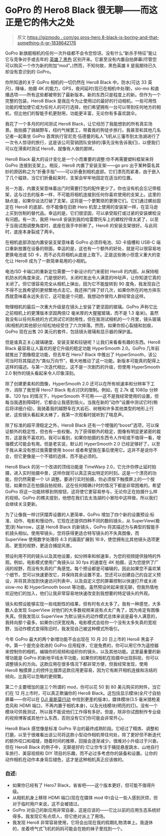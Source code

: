 # GoPro 的 Hero8 Black 很无聊——而这正是它的伟大之处

> 原文:[https://gizmodo . com/go pros-hero 8-black-is-boring-and-that-something-it-gr-1838642176](https://gizmodo.com/gopros-hero8-black-is-boring-and-thats-what-makes-it-gr-1838642176)

GoPro 新旗舰相机的任何一次升级都不会令您惊讶。没有什么“新杀手特征”能让它与竞争对手或去年的 [英雄 7 黑色](https://gizmodo.com/i-strapped-gopros-hero7-black-to-my-dog-and-my-hog-to-s-1829710269) 区别开来。它甚至没有内置自拍屏幕(尽管您可以购买一个作为新的附加“mod”。)然而，不知何故，黑色英雄 8 是我期待已久却没有意识到的 GoPro。

你所知道的关于 GoPro 相机的一切仍然在 Hero8 Black 中。防水(可达 33 英尺)，降噪，拍摄 4K 的能力，GPS，夜间延时(现已在相机中处理)，slo-mo 和直播选项——所有这些都被带到了最新版本。新的东西只是程度上的新。但作为一个完整的包装，Hero8 Black 是我迄今为止使用过的最好的行动相机，一些可用性功能的增加使它成为任何人的可行选择，他们希望拥有一台可以带到任何地方的相机，但比他们的智能手机更耐用，功能更丰富，无论你有多喜欢跳伞。

我花了一个多月的时间测试 Hero8 Black，让它经历了我能想到的所有真实场景。我拍摄了骑越野车，纽约气候罢工，带着我的狗徒步旅行。我甚至和其他几名记者一起乘坐 GoPro 首席执行官尼克·伍德曼的私人飞机从三藩市到太浩湖进行了一次令人惊讶的旅行，这是该公司营销团队安排的(事先没有告诉我们)，以便我们可以在滑索时测试 Hero8，就像有人做的那样。

Hero8 Black 最大的设计变化是一个小而重要的调整:你不再需要塑料框架来将 GoPro 连接到支架上。相反，Hero8 内置了安装支架——go pro 出于某种莫名其妙的原因称之为“折叠手指”——可以折叠到相机底部。它们漂亮而紧凑，由于嵌入了几个磁铁，当它们折叠起来时，支架会牢牢地固定在适当的位置。

另一方面，内置支架意味着出门时需要打包的配件更少了。你也没有机会忘记带框架，这与过去的版本一样，不可能将相机连接到任何你喜欢使用的支架上。这里的缺点是，如果你设法打破了支架，这将是一个更繁琐的更换它们。它们通过螺丝固定在 Hero8 的底部，你不能像在旧款 Hero 机型上使用的安装架一样，在亚马逊上买到仿制的替代品。幸运的是，它们很坚固，可以承受殴打或过紧的安装螺栓没有问题。有一次，我把 Hero8 安装到我的哈雷摩托车上的螺栓拧得太紧了，以至于当我试图调整角度时，底座在我手中折断了。Hero8 的安装支架很好。与此同时，底座本身裂成了两半。

在相机底部添加内置安装支架意味着 GoPro 必须将电池、SD 卡插槽和 USB-C 端口重新放置在设备的侧面。幸运的是，这也有一个额外的好处，就是可以很容易地更换电池或 SD 卡，而不必先将相机从底座上取下。正是这些微小但意义重大的变化让 Hero8 成为了一款简单易用的小相机。

电池/SD 卡端口的重新定位需要一个新设计的门来密封 Hero8 的内部。从保持相机防水的角度来说，门是很好的，关闭时发出令人满意的咔哒声，让你知道它真的关闭了。但它很容易完全从相机上弹出，因为它不能旋转到 90 度角，我发现自己不得不比我希望的更频繁地点击它。我还摔门摔了好几次，如果你所在的地方摔东西就意味着永远失去它，这可能是个问题，我想动作冒险人群经常会这样。

物理相机的最后一次重大升级是在镜头上安装了更坚固的玻璃。GoPro 声称它比之前相机上的更薄版本坚固两倍(2 毫米厚的大猩猩玻璃，而不是 1.3 毫米)。虽然我没有以任何系统的方式测试它的耐用性，但在我测试相机的一个月里，镜头玻璃(和相机的其他部分)轻松地经受住了六次摔落。然而，如果你担心裂缝和划痕，GoPro 现在出售 20 美元的套件，包括镜头玻璃和显示器的保护盖。

但是谁真正关心玻璃硬度、安装支架和铰链呢？让我们来看看有趣的东西。Hero8 Black 最容易让人喜欢的是它升级的稳定功能 HyperSmooth 2.0。GoPro 几年前就推出了图像稳定功能，但去年在 Hero7 Black 中推出了 HyperSmooth，该公司当时将其描述为“类似万向节”，极大地推动了这一功能。新版本可能真的配得上这样的描述。与第一次迭代相比，这不是一次剧烈的升级，但使用 HyperSmooth 2.0 制作的镜头看起来令人印象深刻。

除了创建更柔和的图像，HyperSmooth 2.0 还可以在所有帧速率和分辨率下工作，消除了我觉得 Hero7 Black 有点讨厌的限制。例如，在 2.7k 或 1080p 分辨率、120 fps 的情况下，HyperSmooth 不可用——这不是我经常使用的设置，但每当我遇到障碍时，它都会让我感到恼火。当我在新的“动作”设置中测试它时(稍后将详细介绍)，我骑着我的越野车在大岩石、树根和许多其他类型的地形上行驶，这些镜头看起来太棒了，我第一次观看时就听到了喘息声。

除了标准的超平滑稳定之外，Hero8 Black 还有一个增强的“boost”选项，可以保证额外的稳定性，但也有一些权衡。为了获得额外的稳定，图像有明显更紧密的裁剪，这是我不喜欢的。我可以看到，如果你拍摄的东西令人作呕或不值得一看，增强模式可能会有用。但是老实说，默认的 HyperSmooth 2.0 已经足够好了，以至于我从来没有想过我需要使用 boost 或者希望我在事后使用它。这并不是说你不会，但它更像是一个不错的选择，而不是必须的。

Hero8 Black 的另一个改进的顶线功能是 TimeWarp 2.0，它允许你停止延时拍摄，进入实时拍摄中景，这样你就可以真正突出特定的时刻。这是一个漂亮的功能，但仍然需要一个 UI 调整。要进行实时拍摄，你必须按下触摸屏上的一个按钮，如果你正在拍摄自拍视频，这在任何精确计时的情况下都是非常困难的。希望 GoPro 将这一功能转移到侧按钮，这将使它更容易参与，无论你正在拍摄什么样的视频。GoPro 的樵夫提到，他想在我们去太浩湖的小冒险中这样做，所以我们会继续关注更新。

为了让像我一样讨厌摆弄设置的人更简单，GoPro 增加了四个新的设置预设:标准、动作、电影和慢动作。它现在还提供四种不同的数码镜头，从 SuperView(极宽)到 Narrow，这是 Hero8 Black 的新镜头，GoPro 将其描述为与典型的智能手机镜头相似。使用窄镜头，您将获得更适合特写镜头的不失真图像，而 SuperView 使用数字处理将 4:3 的画面扩展到 16:9，使您拥有比其他镜头选项更高、更宽的视野，更适合捕捉风景。

预设利用不同的镜头以及其他设置，如分辨率和帧速率，为您的视频提供独特的外观。例如，电影模式使用广角镜头以 30 fps 的速度在 4K 拍摄，这为您提供了广阔的视野，而没有失真的广角感觉。每个预设都是可编辑的，因此如果您不喜欢某个细节，您可以快速更改它，并保持其余设置不变。您还可以创建自己的自定义预设，并将其添加到快速访问列表中，以及自定义您的屏幕控制以快速打开或关闭 slow-mo 和 HyperSmooth boost 等功能。虽然预设听起来很无聊，但我热情地欢迎他们的加入，他们让我非常容易地快速改变到我想要的特定镜头的外观。

镜头和预设能够实现一些戏剧性的结果，但有时有点太多了。我有一种感觉，大多数人会发现 SuperView 对他们的大多数视频来说有点太广角了，因为肯定有图像失真。但我发现以 SuperView 为默认镜头的动作模式总体来说是最令人满意的，我转向那个最多。如果你讨厌宽视角，电影模式会给你一个没有太多失真的宽视野，当动作模式变得陈旧时，我发现自己被这种模式所吸引。

今年 GoPro 最大的两个新增功能不会出现在 10 月 20 日上市的 Hero8 黑盒子中。第一个是完全改进的 GoPro 应用程序，它是免费的，你可以用它作为遥控器来控制你的相机，编辑你的视频和组织你的镜头，以及其他功能。这里最重要的新增功能是 GoPro 的新地平线水平功能，如果你的相机在拍摄中出现斜视，你可以调整镜头的方向。这款应用在很多情况下都非常方便，但我经常发现，使用 Hero8 触摸屏上的控件比摆弄这款应用更容易，因为它有断开相机连接和冻结的倾向，比我可以忽略的更频繁。

第二个主要增加的是三个所谓的 mod，你可以花 50 到 80 美元购买的附件，当它们在 12 月上市时，可以真正欺骗你的 Hero8 Black。这包括显示模块(全尺寸自拍屏幕——你可以在 [DJI 奥斯莫行动](https://gizmodo.com/gopro-better-watch-its-back-1835152372) 中找到更差的版本)，媒体模块(3.5 毫米猎枪麦克风和 HDMI 端口，不再内置于相机本身)，以及光线模块(明亮的灯)。没有一个模块可供我测试，所以我不能说他们工作得有多好。但是，除非你试图制作专业级的视频博客或其他什么东西，否则没有它们你可能会非常开心。

Hero8 Black 感觉像是标准 GoPro 平台的最终成熟阶段。它经过了精炼、调整和打磨，以至于很难看出该公司将这款小型动作相机带往何处，除了更好但不断迭代的额外咬口和褶缝，随着时间的推移，回报会逐渐减少。很难对小升级过于兴奋。但在 Hero8 Black 的例子中，无聊是好的:它让你专注于捕捉悬崖跳水、山地自行车旅行、美容视频和 DIY 项目的乐趣，而不必过多考虑你的装备和设置。让你的动作相机在动作本身背后褪色，这才是这种相机真正应该做的。

### **自述:**

*   如果你已经有了 Hero7 Black，省省吧——这个版本更好，但可能不值得升级。
*   从相机机身上移除 HDMI 端口(现在在媒体 mod 中)会让一些人感到厌烦，但对于临时用户来说，这不会被错过。
*   GoPro 对自己的新应用非常自豪，这是应该的——它比以前的应用生态系统好得多。我发现它有点烦人，但它绝对派上了用场。
*   我发现 Hero8 非常容易使用，它将会出现在我的假期礼物清单上。我退休的，坐着喷气式飞机的妈妈可能会在她的袜子里找到一个。